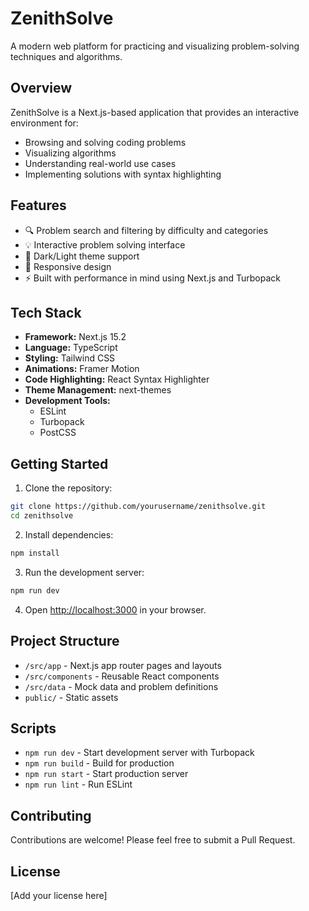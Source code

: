 # ZenithSolve

A modern web platform for practicing and visualizing problem-solving techniques and algorithms.

## Overview

ZenithSolve is a Next.js-based application that provides an interactive environment for:
- Browsing and solving coding problems
- Visualizing algorithms
- Understanding real-world use cases
- Implementing solutions with syntax highlighting

## Features

- 🔍 Problem search and filtering by difficulty and categories
- 💡 Interactive problem solving interface
- 🎨 Dark/Light theme support
- 📱 Responsive design
- ⚡ Built with performance in mind using Next.js and Turbopack

## Tech Stack

- **Framework:** Next.js 15.2
- **Language:** TypeScript
- **Styling:** Tailwind CSS
- **Animations:** Framer Motion
- **Code Highlighting:** React Syntax Highlighter
- **Theme Management:** next-themes
- **Development Tools:**
  - ESLint
  - Turbopack
  - PostCSS

## Getting Started

1. Clone the repository:
```bash
git clone https://github.com/yourusername/zenithsolve.git
cd zenithsolve
```

2. Install dependencies:
```bash
npm install
```

3. Run the development server:
```bash
npm run dev
```

4. Open [http://localhost:3000](http://localhost:3000) in your browser.

## Project Structure

- `/src/app` - Next.js app router pages and layouts
- `/src/components` - Reusable React components
- `/src/data` - Mock data and problem definitions
- `public/` - Static assets

## Scripts

- `npm run dev` - Start development server with Turbopack
- `npm run build` - Build for production
- `npm run start` - Start production server
- `npm run lint` - Run ESLint

## Contributing

Contributions are welcome! Please feel free to submit a Pull Request.

## License

[Add your license here]